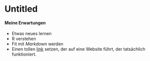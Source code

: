 Untitled
================

#### Meine Erwartungen

  - Etwas neues lernen
  - R verstehen
  - Fit mit *Markdown* werden
  - Einen tollen [link](www.9gag.com) setzen, der auf eine Website
    führt, der tatsächlich funktioniert.
